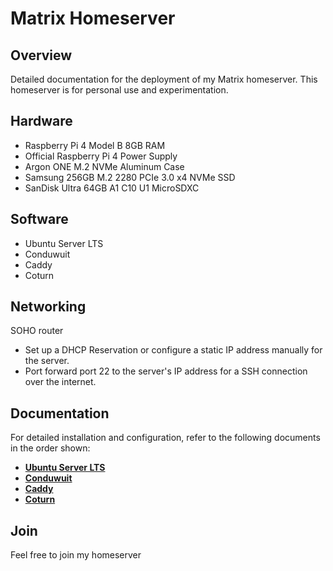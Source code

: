 # Matrix Homeserver

## Overview

Detailed documentation for the deployment of my Matrix homeserver.
This homeserver is for personal use and experimentation.

## Hardware

- Raspberry Pi 4 Model B 8GB RAM
- Official Raspberry Pi 4 Power Supply
- Argon ONE M.2 NVMe Aluminum Case
- Samsung 256GB M.2 2280 PCIe 3.0 x4 NVMe SSD
- SanDisk Ultra 64GB A1 C10 U1 MicroSDXC

## Software

- Ubuntu Server LTS
- Conduwuit
- Caddy
- Coturn

## Networking

SOHO router

- Set up a DHCP Reservation or configure a static IP address manually for the server.
- Port forward port 22 to the server's IP address for a SSH connection over the internet.

## Documentation

For detailed installation and configuration, refer to the following documents in the order shown:

- **[Ubuntu Server LTS](UBUNTU.md)**
- **[Conduwuit](CONDUWUIT.md)**
- **[Caddy](CADDY.md)**
- **[Coturn](COTURN.md)**

## Join

Feel free to join my homeserver
